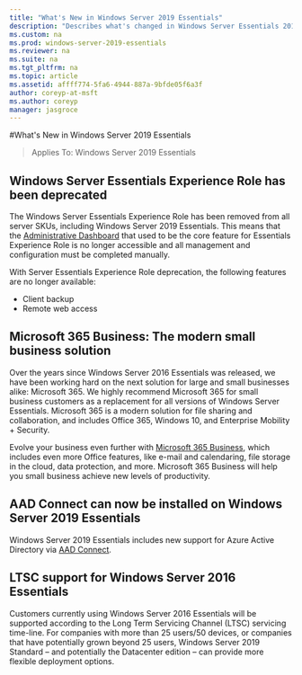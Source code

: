 ```yaml
---
title: "What's New in Windows Server 2019 Essentials"
description: "Describes what's changed in Windows Server Essentials 2019"
ms.custom: na
ms.prod: windows-server-2019-essentials
ms.reviewer: na
ms.suite: na
ms.tgt_pltfrm: na
ms.topic: article
ms.assetid: affff774-5fa6-4944-887a-9bfde05f6a3f
author: coreyp-at-msft
ms.author: coreyp
manager: jasgroce
---
```


#What's New in Windows Server 2019 Essentials

> Applies To: Windows Server 2019 Essentials

## Windows Server Essentials Experience Role has been deprecated

The Windows Server Essentials Experience Role has been removed from all server SKUs, including Windows Server 2019 Essentials. This means that the [Administrative Dashboard](../manage/overview-of-the-dashboard-in-windows-server-essentials) that used to be the core feature for Essentials Experience Role is no longer accessible and all management and configuration must be completed manually. 

With Server Essentials Experience Role deprecation, the following features are no longer available:

-	Client backup 
-	Remote web access 

## Microsoft 365 Business: The modern small business solution 

Over the years since Windows Server 2016 Essentials was released, we have been working hard on the next solution for large and small businesses alike: Microsoft 365. We highly recommend Microsoft 365 for small business customers as a replacement for all versions of Windows Server Essentials. Microsoft 365 is a modern solution for file sharing and collaboration, and includes Office 365, Windows 10, and Enterprise Mobility + Security. 

Evolve your business even further with [Microsoft 365 Business](https://www.microsoft.com/en-us/microsoft-365/business), which includes even more Office features, like e-mail and calendaring, file storage in the cloud, data protection, and more. Microsoft 365 Business will help you small business achieve new levels of productivity.

## AAD Connect can now be installed on Windows Server 2019 Essentials

Windows Server 2019 Essentials includes new support for Azure Active Directory via [AAD Connect](https://docs.microsoft.com/en-us/azure/active-directory/connect/active-directory-aadconnect-prerequisites). 

## LTSC support for Windows Server 2016 Essentials

Customers currently using Windows Server 2016 Essentials will be supported according to the Long Term Servicing Channel (LTSC) servicing time-line.
For companies with more than 25 users/50 devices, or companies that have potentially grown beyond 25 users, Windows Server 2019 Standard – and potentially the Datacenter edition – can provide more flexible deployment options.

